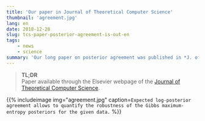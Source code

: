 ```yaml
---
title: 'Our paper in Journal of Theoretical Computer Science'
thumbnail: 'agreement.jpg'
lang: en
date: 2018-12-28
slug: tcs-paper-posterior-agreement-is-out-en
tags:
    - news
    - science
summary: 'Our long paper on posterior agreement was published in *J. of TCS*'
---
```


> **TL;DR** \
> Paper available through the Elsevier webpage of the [Journal of
> Theoretical Computer Science](https://www.sciencedirect.com/science/article/pii/S0304397518302378).

{{% includeimage img="agreement.jpg" caption=`Expected log-posterior
agreement allows to quantify the robustness of the Gibbs maximum-entropy
posteriors for the given data.` %}}


